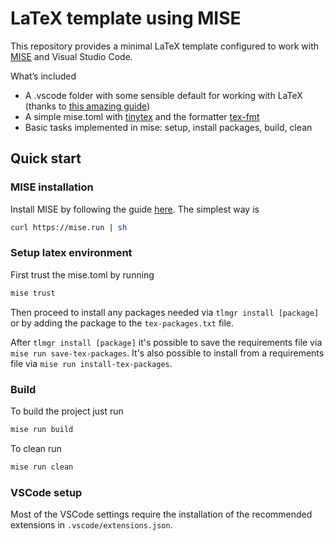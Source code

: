# LaTeX template using MISE

This repository provides a minimal LaTeX template configured to work with [MISE](https://mise.jdx.dev/) and Visual Studio Code.

What’s included
- A .vscode folder with some sensible default for working with LaTeX (thanks to [this amazing guide](https://paulwintz.com/latex-in-vscode/))
- A simple mise.toml with [tinytex](https://github.com/rstudio/tinytex) and the formatter [tex-fmt](https://github.com/WGUNDERWOOD/tex-fmt)
- Basic tasks implemented in mise: setup, install packages, build, clean

## Quick start

### MISE installation

Install MISE by following the guide [here](https://mise.jdx.dev/installing-mise.html). The simplest way is

```bash
curl https://mise.run | sh
```

### Setup latex environment

First trust the mise.toml by running

```bash
mise trust
```

Then proceed to install any packages needed via `tlmgr install [package]` or by adding the package to the `tex-packages.txt` file.

After `tlmgr install [package]` it's possible to save the requirements file via `mise run save-tex-packages`. It's also possible to install from a requirements file via `mise run install-tex-packages`.

### Build

To build the project just run
```bash
mise run build
```

To clean run
```bash
mise run clean
```

### VSCode setup

Most of the VSCode settings require the installation of the recommended extensions in `.vscode/extensions.json`.

